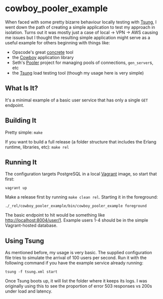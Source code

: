# cowboy\_pooler\_example #

When faced with some pretty bizarre behaviour locally testing with [Tsung](http://tsung.erlang-projects.org/),
I went down the path of creating a simple application to test my approach in isolation.  Turns out it
was mostly just a case of local -> VPN -> AWS causing me issues but I thought the resulting
simple application might serve as a useful example for others beginning with things like:

* Opscode's great [concrete](https://github.com/opscode/concrete) tool
* the [Cowboy](http://ninenines.eu/docs/en/cowboy/1.0/guide/) application library
* Seth's [Pooler](https://github.com/seth/pooler) project for managing pools of connections, ````gen_server````s, etc
* the [Tsung](http://tsung.erlang-projects.org/) load testing tool (though my usage here is very simple)

## What Is It? ##

It's a minimal example of a basic user service that has only a single ````GET```` endpoint.

## Building It ##

Pretty simple:  ````make````

If you want to build a full release (a folder structure that includes the Erlang runtime, libraries, etc):  ````make rel````

## Running It ##

The configuration targets PostgreSQL in a local [Vagrant](http://vagrantup.com) image, so start that first:

    vagrant up

Make a release first by running ````make clean rel````.  Starting it in the foreground:

    ./_rel/cowboy_pooler_example/bin/cowboy_pooler_example foreground

The basic endpoint to hit would be something like [http://localhost:8004/user/1](http://localhost:8004/user/1).  Example
users 1-4 should be in the simple Vagrant-hosted database.

## Using Tsung ##

As mentioned before, my usage is very basic.  The supplied configuration file tries to simulate the arrival of 100 users per second.
Run it with the following command if you have the example service already running:

    tsung -f tsung.xml start

Once Tsung boots up, it will list the folder where it keeps its logs.  I was originally using this to see the proportion of error 503
responses vs 200s under load and latency.
